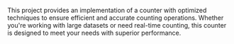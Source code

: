 This project provides an implementation of a counter with optimized techniques to ensure efficient and accurate counting operations. Whether you're working with large datasets or need real-time counting, this counter is designed to meet your needs with superior performance.
